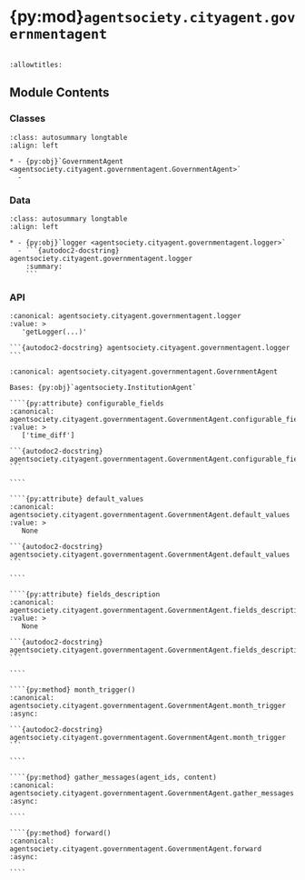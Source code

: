 # {py:mod}`agentsociety.cityagent.governmentagent`

```{py:module} agentsociety.cityagent.governmentagent
```

```{autodoc2-docstring} agentsociety.cityagent.governmentagent
:allowtitles:
```

## Module Contents

### Classes

````{list-table}
:class: autosummary longtable
:align: left

* - {py:obj}`GovernmentAgent <agentsociety.cityagent.governmentagent.GovernmentAgent>`
  -
````

### Data

````{list-table}
:class: autosummary longtable
:align: left

* - {py:obj}`logger <agentsociety.cityagent.governmentagent.logger>`
  - ```{autodoc2-docstring} agentsociety.cityagent.governmentagent.logger
    :summary:
    ```
````

### API

````{py:data} logger
:canonical: agentsociety.cityagent.governmentagent.logger
:value: >
   'getLogger(...)'

```{autodoc2-docstring} agentsociety.cityagent.governmentagent.logger
```

````

`````{py:class} GovernmentAgent(name: str, llm_client: typing.Optional[agentsociety.llm.llm.LLM] = None, simulator: typing.Optional[agentsociety.Simulator] = None, memory: typing.Optional[agentsociety.memory.Memory] = None, economy_client: typing.Optional[agentsociety.environment.EconomyClient] = None, messager: typing.Optional[agentsociety.message.Messager] = None, avro_file: typing.Optional[dict] = None)
:canonical: agentsociety.cityagent.governmentagent.GovernmentAgent

Bases: {py:obj}`agentsociety.InstitutionAgent`

````{py:attribute} configurable_fields
:canonical: agentsociety.cityagent.governmentagent.GovernmentAgent.configurable_fields
:value: >
   ['time_diff']

```{autodoc2-docstring} agentsociety.cityagent.governmentagent.GovernmentAgent.configurable_fields
```

````

````{py:attribute} default_values
:canonical: agentsociety.cityagent.governmentagent.GovernmentAgent.default_values
:value: >
   None

```{autodoc2-docstring} agentsociety.cityagent.governmentagent.GovernmentAgent.default_values
```

````

````{py:attribute} fields_description
:canonical: agentsociety.cityagent.governmentagent.GovernmentAgent.fields_description
:value: >
   None

```{autodoc2-docstring} agentsociety.cityagent.governmentagent.GovernmentAgent.fields_description
```

````

````{py:method} month_trigger()
:canonical: agentsociety.cityagent.governmentagent.GovernmentAgent.month_trigger
:async:

```{autodoc2-docstring} agentsociety.cityagent.governmentagent.GovernmentAgent.month_trigger
```

````

````{py:method} gather_messages(agent_ids, content)
:canonical: agentsociety.cityagent.governmentagent.GovernmentAgent.gather_messages
:async:

````

````{py:method} forward()
:canonical: agentsociety.cityagent.governmentagent.GovernmentAgent.forward
:async:

````

`````
